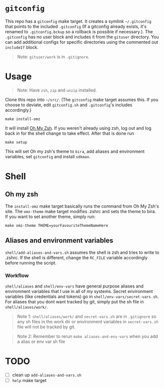 # `gitconfig`

This repo has a `gitconfig` make target. It creates a symlink `~/.gitconfig` that points to the included `.gitconfig` (If a gitconfig already exists, it's renamed to `.gitconfig.bckup` so a rollback is possible if necessary.). The `.gitconfig` has no user block and includes it from the `gituser` directory. You can add additional configs for specific directories using the commented out `includeIf` block. 

> Note: `gituser/work` is in `.gitignore`. 

# Usage

> Note: Have `zsh`, `zip` and `unzip` installed.


Clone this repo into `~/src/`. (The `gitconfig` make target assumes this. If you choose to deviate, edit `gitconfig.sh` and `.gitconfig`'s includes accordingly.)

```
make install-omz
``` 

It will install [Oh My Zsh](https://ohmyz.sh/). If you weren't already using zsh, log out and log back in for the shell change to take effect. After that is done run 

```
make setup
```

This will set Oh my zsh's theme to `bira`, add aliases and environment variables, set `gitconfig` and install `sdkman`.

# Shell

## Oh my zsh

The `install-omz` make target basically runs the command from Oh My Zsh's site. The `omz-theme` make target modifies .zshrc and sets the theme to bira. If you want to set another theme, simply run: 
```
make omz-theme THEME=yourFavouriteThemeNameHere
```

## Aliases and environment variables

`shell/add-aliases-and-vars.sh` assumes the shell is zsh and tries to write to .zshrc. If the shell is different, change the `RC_FILE` variable accordingly before running the script.

### Workflow

`shell/aliases` and `shell/env-vars` have general purpose aliases and environment variables that I use in all of my systems. Secret environment variables (like credentials and tokens) go in `shell/env-vars/secret-vars.sh`. For aliases that you dont want tracked by git, simply put the sh file in `shell/aliases/work/`.

> Note 1: `shell/aliases/work/` and `secret-vars.sh` are in `.gitignore` so any sh files in the work dir or environment variables in `secret-vars.sh` file will not be tracked by git.

> Note 2: Remember to rerun `make aliases-and-env-vars` when you add a alias or env var sh file

# TODO

- [ ] clean up `add-aliases-and-vars.sh`
- [ ] `help` make target

